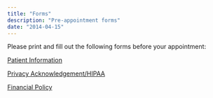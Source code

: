 ```yaml
---
title: "Forms"
description: "Pre-appointment forms"
date: "2014-04-15"
---
```


Please print and fill out the following forms before your appointment:

[Patient Information](/forms/patient_information.pdf)

[Privacy Acknowledgement/HIPAA](/forms/privacy_acknowledgments.pdf)

[Financial Policy](/forms/financial_policy.pdf)